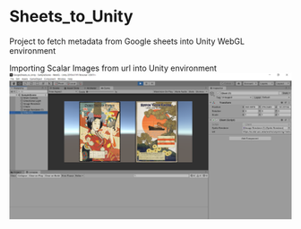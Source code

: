 # Sheets_to_Unity
Project to fetch metadata from Google sheets into Unity WebGL environment

Importing Scalar Images from url into Unity environment
![Alt text](Assets/images/image_url_to_unity.PNG?raw=True)
